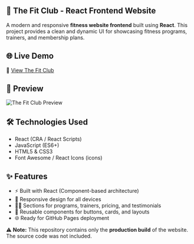 ## 💪 The Fit Club - React Frontend Website

A modern and responsive **fitness website frontend** built using **React**. This project provides a clean and dynamic UI for showcasing fitness programs, trainers, and membership plans.  

## 🌐 Live Demo
🔗 [View The Fit Club](https://the-fit-club-frontend-react.vercel.app/)  

## 👀 Preview
![The Fit Club Preview](preview.png)

## 🛠️ Technologies Used
- React (CRA / React Scripts)  
- JavaScript (ES6+)  
- HTML5 & CSS3  
- Font Awesome / React Icons (icons)  

## ✨ Features
- ⚡ Built with React (Component-based architecture)  
- 🎨 Responsive design for all devices  
- 🏋️‍♂️ Sections for programs, trainers, pricing, and testimonials  
- 📌 Reusable components for buttons, cards, and layouts  
- 🌐 Ready for GitHub Pages deployment
  
⚠️ **Note:** This repository contains only the **production build** of the website. The source code was not included.  

